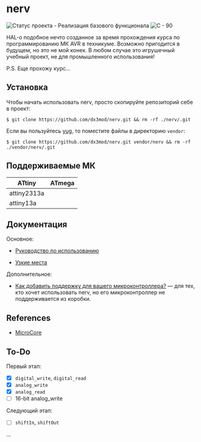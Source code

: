 # nerv

![Статус проекта - Реализация базового функционала](https://img.shields.io/badge/Статус_проекта-Реализация_базового_функционала-informational)
![C - 90](https://img.shields.io/badge/C-90-2ea44f)

HAL-о подобное нечто созданное за время прохождения курса по программированию МК AVR в 
техникуме. Возможно пригодится в будущем, но это не мой конек. В любом случае это 
игрушечный учебный проект, не для промышленного использования!

P.S. Еще прохожу курс...

## Установка

<!-- Библиотека не является отдельной единицей компиляции, она состоит из одних  -->
<!-- . Это было сделано намерено, так как таким образом компилятор -->
<!-- сможет производить constant evaluation и inlining, убирая весь лишний оверхед.  -->

Чтобы начать использовать nerv, просто скопируйте репозиторий себе в проект:
```
$ git clone https://github.com/dx3mod/nerv.git && rm -rf ./nerv/.git
```

Если вы пользуйтесь [yug](https://github.com/dx3mod/yug), то поместите файлы в 
директорию `vendor`:
```
$ git clone https://github.com/dx3mod/nerv.git vendor/nerv && rm -rf ./vendor/nerv/.git
```

## Поддерживаемые МК

| ATtiny      | ATmega |
|-------------| ------ |
| attiny2313a |        |
| attiny13a   |        |


## Документация

Основное:
* [Руководство по использованию](./docs/guide.md)
<!-- * [Таблица макросов настройки](./docs/table_of_defines.md) -->
* [Узкие места](./docs/bottlenecks.md)

Дополнительное:
* [Как добавить поддержку для вашего микроконтроллера?](./docs/how_to_add_new_support_for_your_microcontroller.md) — для тех, кто хочет использовать nerv, но его микроконтроллер не поддерживается из коробки. 

## References 

* [MicroCore](https://github.com/MCUdude/MicroCore)

## To-Do 

Первый этап:
- [X] `digital_write`, `digital_read`
- [X] `analog_write`
- [X] `analog_read`
- [ ] 16-bit analog_write

Следующий этап:
- [ ] `shiftIn`, `shiftOut`

...
